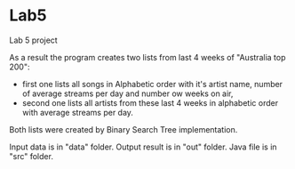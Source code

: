 # Lab5
Lab 5 project

As a result the program creates two lists from last 4 weeks of "Australia top 200":
* first one lists all songs in Alphabetic order with it's artist name, number of average streams per day and number ow weeks on air,
* second one lists all artists from these last 4 weeks in alphabetic order with average streams per day.

Both lists were created by Binary Search Tree implementation.

Input data is in "data" folder.
Output result is in "out" folder.
Java file is in "src" folder.
